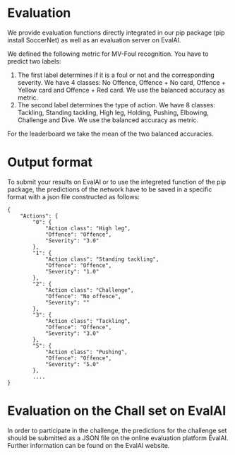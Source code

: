 # Evaluation

We provide evaluation functions directly integrated in our pip package (pip install SoccerNet) as well as an evaluation server on EvalAI.

We defined the following metric for MV-Foul recognition. You have to predict two labels:

1. The first label determines if it is a foul or not and the corresponding severity. We have 4 classes: No Offence, Offence + No card, Offence + Yellow card and Offence + Red card.
    We use the balanced accuracy as metric.
2. The second label determines the type of action. We have 8 classes: Tackling, Standing tackling, High leg, Holding, Pushing, Elbowing, Challenge and Dive.
   We use the balanced accuracy as metric.

For the leaderboard we take the mean of the two balanced accuracies.

# Output format

To submit your results on EvalAI or to use the integreted function of the pip package, the predictions of the network have to be saved in a specific format with a json file constructed as follows:

```
{
    "Actions": {
        "0": {
            "Action class": "High leg",
            "Offence": "Offence",
            "Severity": "3.0"
        },
        "1": {
            "Action class": "Standing tackling",
            "Offence": "Offence",
            "Severity": "1.0"
        },
        "2": {
            "Action class": "Challenge",
            "Offence": "No offence",
            "Severity": ""
        },
        "3": {
            "Action class": "Tackling",
            "Offence": "Offence",
            "Severity": "3.0"
        },
        "5": {
            "Action class": "Pushing",
            "Offence": "Offence",
            "Severity": "5.0"
        },
        ....
}

```

# Evaluation on the Chall set on EvalAI

In order to participate in the challenge, the predictions for the challenge set should be submitted as a JSON file on the online evaluation platform EvalAI. Further information can be found on the EvalAI website.

